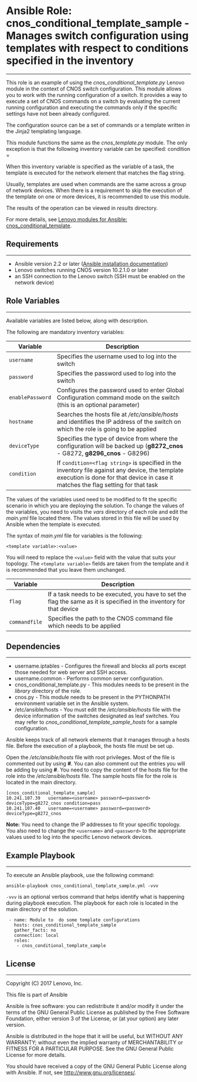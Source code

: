 # Ansible Role: cnos_conditional_template_sample - Manages switch configuration using templates with respect to conditions specified in the inventory
---
<add role description below>

This role is an example of using the *cnos_conditional_template.py* Lenovo module in the context of CNOS switch configuration. This module allows you to work with the running configuration of a switch. It provides a way to execute a set of CNOS commands on a switch by evaluating the current running configuration and executing the commands only if the specific settings have not been already configured.

The configuration source can be a set of commands or a template written in the Jinja2 templating language.

This module functions the same as the *cnos_template.py* module. The only exception is that the following inventory variable can be specified: condition = <flag string>

When this inventory variable is specified as the variable of a task, the template is executed for the network element that matches the flag string.

Usually, templates are used when commands are the same across a group of network devices. When there is a requirement to skip the execution of the template on one or more devices, it is recommended to use this module.

The results of the operation can be viewed in *results* directory.

For more details, see [Lenovo modules for Ansible: cnos_conditional_template](http://systemx.lenovofiles.com/help/index.jsp?topic=%2Fcom.lenovo.switchmgt.ansible.doc%2Fcnos_conditional_template.html&cp=0_3_1_0_4_11).


## Requirements
---
<add role requirements information below>

- Ansible version 2.2 or later ([Ansible installation documentation](https://docs.ansible.com/ansible/intro_installation.html))
- Lenovo switches running CNOS version 10.2.1.0 or later
- an SSH connection to the Lenovo switch (SSH must be enabled on the network device)


## Role Variables
---
<add role variables information below>

Available variables are listed below, along with description.

The following are mandatory inventory variables:

Variable | Description
--- | ---
`username` | Specifies the username used to log into the switch
`password` | Specifies the password used to log into the switch
`enablePassword` | Configures the password used to enter Global Configuration command mode on the switch (this is an optional parameter)
`hostname` | Searches the hosts file at */etc/ansible/hosts* and identifies the IP address of the switch on which the role is going to be applied
`deviceType` | Specifies the type of device from where the configuration will be backed up (**g8272_cnos** - G8272, **g8296_cnos** - G8296)
`condition` | If `condition=<flag string>` is specified in the inventory file against any device, the template execution is done for that device in case it matches the flag setting for that task

The values of the variables used need to be modified to fit the specific scenario in which you are deploying the solution. To change the values of the variables, you need to visits the *vars* directory of each role and edit the *main.yml* file located there. The values stored in this file will be used by Ansible when the template is executed.

The syntax of *main.yml* file for variables is the following:

```
<template variable>:<value>
```

You will need to replace the `<value>` field with the value that suits your topology. The `<template variable>` fields are taken from the template and it is recommended that you leave them unchanged.

Variable | Description
--- | ---
`flag` | If a task needs to be executed, you have to set the flag the same as it is specified in the inventory for that device
`commandfile` | Specifies the path to the CNOS command file which needs to be applied


## Dependencies
---
<add dependencies information below>

- username.iptables - Configures the firewall and blocks all ports except those needed for web server and SSH access.
- username.common - Performs common server configuration.
- cnos_conditional_template.py - This modules needs to be present in the *library* directory of the role.
- cnos.py - This module needs to be present in the PYTHONPATH environment variable set in the Ansible system.
- /etc/ansible/hosts - You must edit the */etc/ansible/hosts* file with the device information of the switches designated as leaf switches. You may refer to *cnos_conditional_template_sample_hosts* for a sample configuration.

Ansible keeps track of all network elements that it manages through a hosts file. Before the execution of a playbook, the hosts file must be set up.

Open the */etc/ansible/hosts* file with root privileges. Most of the file is commented out by using **#**. You can also comment out the entries you will be adding by using **#**. You need to copy the content of the hosts file for the role into the */etc/ansible/hosts* file. The sample hosts file for the role is located in the main directory.

```
[cnos_conditional_template_sample]
10.241.107.39   username=<username> password=<password> deviceType=g8272_cnos condition=pass
10.241.107.40   username=<username> password=<password> deviceType=g8272_cnos 
```
    
**Note:** You need to change the IP addresses to fit your specific topology. You also need to change the `<username>` and `<password>` to the appropriate values used to log into the specific Lenovo network devices.


## Example Playbook
---
<add playbook samples below>

To execute an Ansible playbook, use the following command:

```
ansible-playbook cnos_conditional_template_sample.yml -vvv
```

`-vvv` is an optional verbos command that helps identify what is happening during playbook execution. The playbook for each role is located in the main directory of the solution.

```
 - name: Module to  do some template configurations
   hosts: cnos_conditional_template_sample
   gather_facts: no
   connection: local
   roles:
    - cnos_conditional_template_sample
```


## License
---
<add license information below>
Copyright (C) 2017 Lenovo, Inc.

This file is part of Ansible

Ansible is free software: you can redistribute it and/or modify it under the terms of the GNU General Public License as published by the Free Software Foundation, either version 3 of the License, or (at your option) any later version.

Ansible is distributed in the hope that it will be useful, but WITHOUT ANY WARRANTY; without even the implied warranty of MERCHANTABILITY or FITNESS FOR A PARTICULAR PURPOSE.  See the GNU General Public License for more details.

You should have received a copy of the GNU General Public License along with Ansible.  If not, see <http://www.gnu.org/licenses/>.